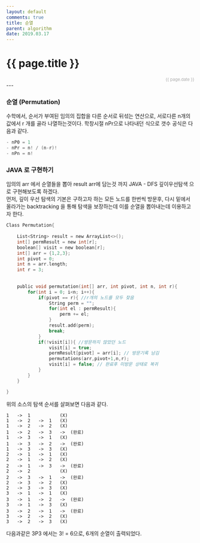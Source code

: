 ```yaml
---
layout: default
comments: true
title: 순열
parent: algorithm
date: 2019.03.17
---
```


<h1>{{ page.title }}</h1>  
<div style="text-align:right; font-size:11px; color:#aaa">{{ page.date }} </div>
---

### 순열 (Permutation)
수학에서, 순서가 부여된 임의의 집합을 다른 순서로 뒤섞는 연산으로, 서로다른 n개의 값에서 r 개를 골라 나열하는것이다. 
학창시절 nPr으로 나타내던 식으로 갯수 공식은 다음과 같다.
```c
- nP0 = 1  
- nPr = n! / (n-r)!  
- nPn = n!
```
### JAVA 로 구현하기
임의의 arr 에서 순열들을 뽑아 result arr에 담는것 까지 JAVA - DFS 깊이우선탐색 으로 구현해보도록 하겠다.  
먼저, 깊이 우선 탐색의 기본은 구하고자 하는 모든 노드를 한번씩 방문후, 다시 밑에서 올라가는 backtracking 을 통해 탐색을 보장하는데 이를 순열을 뽑아내는데 이용하고자 한다.
```c
Class Permutation{
    
    List<String> result = new ArrayList<>();
    int[] permResult = new int[r];
    boolean[] visit = new boolean[r];
    int[] arr = {1,2,3};
    int pivot = 0;
    int n = arr.length;
    int r = 3;
    
    
    public void permutation(int[] arr, int pivot, int n, int r){
        for(int i = 0; i<n; i++){
            if(pivot == r){ //r개의 노드를 모두 찾음
                String perm = "";
                for(int el : permResult){
                    perm += el;
                }
                result.add(perm);
                break;
            }
            if(!visit[i]){ //방문하지 않았던 노드
                visit[i] = true;
                permResult[pivot] = arr[i]; // 방문기록 남김
                permutations(arr,pivot+1,n,r);
                visit[i] = false; // 완료후 미방문 상태로 복귀
            }
        }
    }

}
```

위의 소스의 탐색 순서를 살펴보면   다음과 같다.

```
1   ->  1           (X)
1   ->  2   ->  1   (X)
1   ->  2   ->  2   (X)
1   ->  2   ->  3   ->  (완료)
1   ->  3   ->  1   (X)
1   ->  3   ->  2   ->  (완료)
1   ->  3   ->  3   (X) 
2   ->  1   ->  1   (X) 
2   ->  1   ->  2   (X) 
2   ->  1   ->  3   ->  (완료)    
2   ->  2           (X) 
2   ->  3   ->  1   ->  (완료)
2   ->  3   ->  2   (X) 
2   ->  3   ->  3   (X) 
3   ->  1   ->  1   (X) 
3   ->  1   ->  2   ->  (완료)
3   ->  1   ->  3   (X) 
3   ->  2   ->  1   ->  (완료)
3   ->  2   ->  2   (X) 
3   ->  2   ->  3   (X) 
```

다음과같은 3P3 에서는 3! = 6으로, 6개의 순열이 출력되었다.
